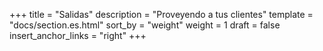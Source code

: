 +++
title = "Salidas"
description = "Proveyendo a tus clientes"
template = "docs/section.es.html"
sort_by = "weight"
weight = 1
draft = false
insert_anchor_links = "right"
+++
